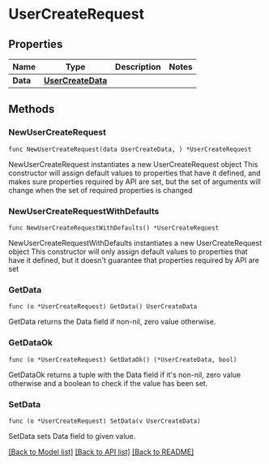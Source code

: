 # UserCreateRequest

## Properties

Name | Type | Description | Notes
------------ | ------------- | ------------- | -------------
**Data** | [**UserCreateData**](UserCreateData.md) |  | 

## Methods

### NewUserCreateRequest

`func NewUserCreateRequest(data UserCreateData, ) *UserCreateRequest`

NewUserCreateRequest instantiates a new UserCreateRequest object
This constructor will assign default values to properties that have it defined,
and makes sure properties required by API are set, but the set of arguments
will change when the set of required properties is changed

### NewUserCreateRequestWithDefaults

`func NewUserCreateRequestWithDefaults() *UserCreateRequest`

NewUserCreateRequestWithDefaults instantiates a new UserCreateRequest object
This constructor will only assign default values to properties that have it defined,
but it doesn't guarantee that properties required by API are set

### GetData

`func (o *UserCreateRequest) GetData() UserCreateData`

GetData returns the Data field if non-nil, zero value otherwise.

### GetDataOk

`func (o *UserCreateRequest) GetDataOk() (*UserCreateData, bool)`

GetDataOk returns a tuple with the Data field if it's non-nil, zero value otherwise
and a boolean to check if the value has been set.

### SetData

`func (o *UserCreateRequest) SetData(v UserCreateData)`

SetData sets Data field to given value.



[[Back to Model list]](../README.md#documentation-for-models) [[Back to API list]](../README.md#documentation-for-api-endpoints) [[Back to README]](../README.md)


